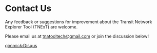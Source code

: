 Contact Us
=========

Any feedback or suggestions for improvement about the Transit Network Explorer Tool (TNExT) are welcome.

Please email us at tnatooltech@gmail.com or join the discussion below!

[gimmick:Disqus](tnatool)